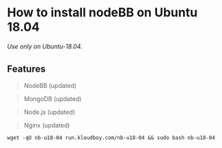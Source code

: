 # How to install nodeBB on Ubuntu 18.04

###### Use only on Ubuntu-18.04.

## Features

> NodeBB (updated)

> MongoDB (updated)

> Node.js (updated)

> Nginx (updated)

`wget -qO nb-u18-04 run.kloudboy.com/nb-u18-04 && sudo bash nb-u18-04`
